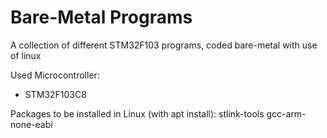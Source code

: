 # Bare-Metal Programs
A collection of different STM32F103 programs, 
coded bare-metal with use of linux

Used Microcontroller:

* STM32F103C8

Packages to be installed in Linux (with apt install):
stlink-tools gcc-arm-none-eabi
